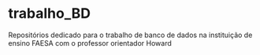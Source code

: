 # trabalho_BD
Repositórios dedicado para o trabalho de banco de dados na instituição de ensino FAESA com o professor orientador Howard 
